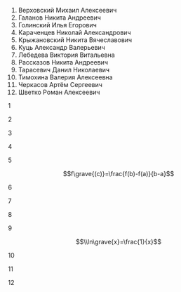 1. Верховский Михаил Алексеевич
2. Галанов Никита Андреевич
3. Голинский Илья Егорович
4. Караченцев Николай Александрович
5. Крыжановский Никита Вячеславович
6. Куць Александр Валерьевич
7. Лебедева Виктория Витальевна
8. Рассказов Никита Андреевич
9. Тарасевич Данил Николаевич
10. Тимохина Валерия Алексеевна
11. Черкасов Артём Сергеевич
12. Шветко Роман Алексеевич

1



2




3





4



5

$$f\grave{(c)}=\frac{f(b)-f(a)}{b-a}$$


6





7



8




9

$$\\ln\grave{x}=\frac{1}{x}$$


10



11




12

